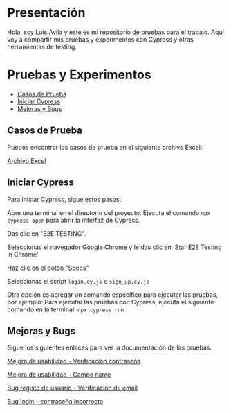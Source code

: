 **Presentación**
===============

Hola, soy Luis Avila y este es mi repositorio de pruebas para el trabajo. Aquí voy a compartir mis pruebas y experimentos con Cypress y otras herramientas de testing.

**Pruebas y Experimentos**
==========================


*   [Casos de Prueba](#casos-de-prueba)
*   [Iniciar Cypress](#iniciar-cypress)
*   [Mejoras y Bugs](#mejoras-y-bugs)



**Casos de Prueba**
------------------

Puedes encontrar los casos de prueba en el siguiente archivo Excel:

[Archivo Excel](https://github.com/LuisKenway/Inlaze_demo/blob/master/Casos%20de%20prueba%20lavila.xlsx)

**Iniciar Cypress**
------------------

Para iniciar Cypress, sigue estos pasos:

Abre una terminal en el directorio del proyecto.
Ejecuta el comando `npx cypress open` para abrir la interfaz de Cypress.

Das clic en "E2E TESTING".

Seleccionas el navegador Google Chrome y le das clic en 'Star E2E Testing in Chrome'

Haz clic en el botón "Specs"

Seleccionas el script `login.cy.js` o `sign_up.cy.js`

Otra opción es agregar un comando específico para ejecutar las pruebas, por ejemplo:
Para ejecutar las pruebas con Cypress, ejecuta el siguiente comando en la terminal:
`npx cypress run`

**Mejoras y Bugs**
-----------------

Sigue los siguientes enlaces para ver la documentación de las pruebas.

[Mejora de usabilidad - Verificación contraseña](https://github.com/LuisKenway/Inlaze_demo/blob/master/Mejora%20de%20usabilidad%20-%20Verificacio%CC%81n%20contrasen%CC%83a.pdf)

[Mejora de usabilidad - Campo name](https://github.com/LuisKenway/Inlaze_demo/blob/master/Mejora%20de%20usabilidad%20-%20campo%20%E2%80%9CName%E2%80%9D.pdf)

[Bug registo de usuario - Verificación de email](https://github.com/LuisKenway/Inlaze_demo/blob/master/Bug%20Registro%20de%20usuario%20-%20Verificacio%CC%81n%20Email.pdf)

[Bug login - contraseña incorrecta](https://github.com/LuisKenway/Inlaze_demo/blob/master/Bug%20login%20-%20Contrasen%CC%83a%20incorrecta.pdf)
